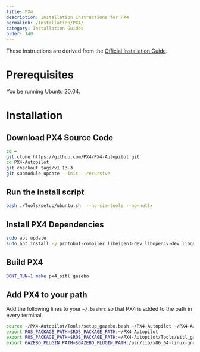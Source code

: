 ```yaml
---
title: PX4
description: Installation Instructions for PX4
permalink: /Installation/PX4/
category: Installation Guides
order: 140
---
```


These instructions are derived from the [Official Installation Guide](https://docs.px4.io/main/en/dev_setup/dev_env_linux_ubuntu.html#ros-gazebo-classic).

# Prerequisites
You be running Ubuntu 20.04.

# Installation

## Download PX4 Source Code
```bash
cd ~
git clone https://github.com/PX4/PX4-Autopilot.git
cd PX4-Autopilot
git checkout tags/v1.13.3
git submodule update --init --recursive
```

## Run the install script
```bash
bash ./Tools/setup/ubuntu.sh  --no-sim-tools --no-nuttx
```

## Install PX4 Dependencies
```bash
sudo apt update
sudo apt install -y protobuf-compiler libeigen3-dev libopencv-dev libgstreamer1.0-dev libgstreamer-plugins-base1.0-dev
```

## Build PX4
```bash
DONT_RUN=1 make px4_sitl gazebo
```

## Add PX4 to your path
Add the following lines to your `~/.bashrc` so that PX4 is added to the path in every terminal.
```bash
source ~/PX4-Autopilot/Tools/setup_gazebo.bash ~/PX4-Autopilot ~/PX4-Autopilot/build/px4_sitl_default
export ROS_PACKAGE_PATH=$ROS_PACKAGE_PATH:~/PX4-Autopilot
export ROS_PACKAGE_PATH=$ROS_PACKAGE_PATH:~/PX4-Autopilot/Tools/sitl_gazebo
export GAZEBO_PLUGIN_PATH=$GAZEBO_PLUGIN_PATH:/usr/lib/x86_64-linux-gnu/gazebo-11/plugins
```